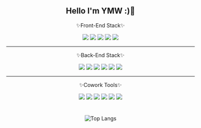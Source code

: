 <div align="center">
<h2> Hello I'm YMW :)👋</h2>

  

✨Front-End Stack✨

<img src="https://img.shields.io/badge/HTML5-E34F26?style=flat&logo=html5&logoColor=white"/>
<img src="https://img.shields.io/badge/CSS3-1572B6?style=flat&logo=css3&logoColor=white"/>
<img src="https://img.shields.io/badge/JavaScript-F7DF1E?style=flat&logo=javascript&logoColor=white"/>
<img src="https://img.shields.io/badge/TypeScript-3178C6?style=flat&logo=typescript&logoColor=white"/>
<img src="https://img.shields.io/badge/React-61DAFB?style=flat&logo=react&logoColor=white"/>
<hr>

✨Back-End Stack✨

<img src="https://img.shields.io/badge/MySQL-4479A1?style=flat&logo=mysql&logoColor=white"/>
<img src="https://img.shields.io/badge/MariaDB-003545?style=flat&logo=mariadb&logoColor=white"/>
<img src="https://img.shields.io/badge/Java-007396?style=flat&logo=OpenJDK&logoColor=white"/>
<img src="https://img.shields.io/badge/Spring-6DB33F?style=flat&logo=spring&logoColor=white"/>
<img src="https://img.shields.io/badge/Spring Boot-6DB33F?style=flat&logo=springboot&logoColor=white"/>
<img src="https://img.shields.io/badge/Apache Tomcat-F8DC75?style=flat&logo=apachetomcat&logoColor=white"/>
<hr>

✨Cowork Tools✨

<img src="https://img.shields.io/badge/Visual Studio Code-007ACC?style=flat&logo=visualstudiocode&logoColor=white"/>
<img src="https://img.shields.io/badge/Intellij IDEA-000000?style=flat&logo=intellijidea&logoColor=white"/>
<img src="https://img.shields.io/badge/Eclipse-2C2255?style=flat&logo=eclipseide&logoColor=white"/>
<img src="https://img.shields.io/badge/Notion-000000?style=flat&logo=notion&logoColor=white"/>
<img src="https://img.shields.io/badge/Sourcetree-0052CC?style=flat&logo=sourcetree&logoColor=white"/>
<img src="https://img.shields.io/badge/GitHub-181717?style=flat&logo=github&logoColor=white"/>






#
![Top Langs](https://github-readme-stats.vercel.app/api/top-langs/?username=ymw21725&layout=compact&theme=shadow_blue)







</div>











<!--
**ymw21725/ymw21725** is a ✨ _special_ ✨ repository because its `README.md` (this file) appears on your GitHub profile.

Here are some ideas to get you started:

- 🔭 I’m currently working on ...
- 🌱 I’m currently learning ...
- 👯 I’m looking to collaborate on ...
- 🤔 I’m looking for help with ...
- 💬 Ask me about ...
- 📫 How to reach me: ...
- 😄 Pronouns: ...
- ⚡ Fun fact: ...
-->
